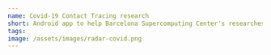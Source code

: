 ```yaml
---
name: Covid-19 Contact Tracing research
short: Android app to help Barcelona Supercomputing Center's researches investigating about a contact tracing algorithm.
tags:
image: /assets/images/radar-covid.png
---
```

